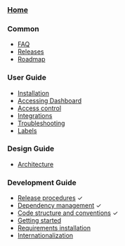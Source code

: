 ### [Home](https://github.com/kubernetes/dashboard/wiki)

### Common

- [FAQ]()
- [Releases]()
- [Roadmap](https://github.com/kubernetes/dashboard/wiki/Roadmap)

### User Guide

- [Installation](https://github.com/kubernetes/dashboard/wiki/Installation)
- [Accessing Dashboard](https://github.com/kubernetes/dashboard/wiki/Accessing-dashboard)
- [Access control](https://github.com/kubernetes/dashboard/wiki/Access-control)
- [Integrations](https://github.com/kubernetes/dashboard/wiki/Integrations)
- [Troubleshooting](https://github.com/kubernetes/dashboard/wiki/Troubleshooting)
- [Labels](https://github.com/kubernetes/dashboard/wiki/Labels)

### Design Guide

- [Architecture](https://github.com/kubernetes/dashboard/wiki/Architecture)

### Development Guide

- [Release procedures](https://github.com/kubernetes/dashboard/wiki/Release-procedures) ✓
- [Dependency management](https://github.com/kubernetes/dashboard/wiki/Dependency-management) ✓
- [Code structure and conventions](https://github.com/kubernetes/dashboard/wiki/Code-structure-and-conventions) ✓
- [Getting started](https://github.com/kubernetes/dashboard/wiki/Getting-started)
- [Requirements installation](https://github.com/kubernetes/dashboard/wiki/Requirements-installation)
- [Internationalization](https://github.com/kubernetes/dashboard/wiki/Internationalization)